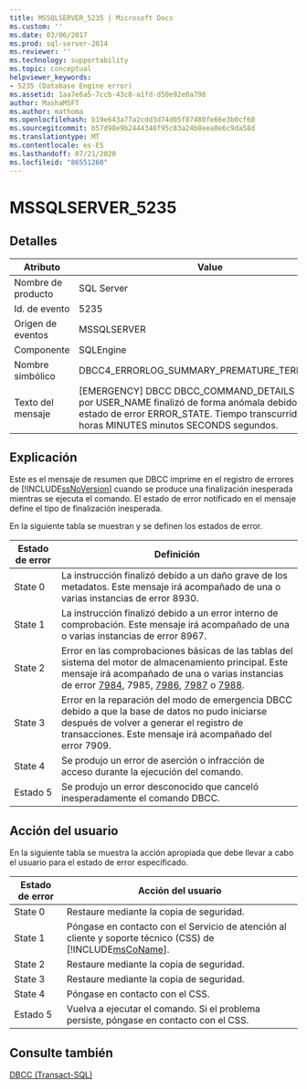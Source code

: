 ```yaml
---
title: MSSQLSERVER_5235 | Microsoft Docs
ms.custom: ''
ms.date: 03/06/2017
ms.prod: sql-server-2014
ms.reviewer: ''
ms.technology: supportability
ms.topic: conceptual
helpviewer_keywords:
- 5235 (Database Engine error)
ms.assetid: 1aa7e6a5-7ccb-43c8-a1fd-d50e92e0a798
author: MashaMSFT
ms.author: mathoma
ms.openlocfilehash: b19e643a77a2cdd3d74d05f87480fe66e3b0cf60
ms.sourcegitcommit: b57d98e9b2444348f95c83a24b8eea0e6c9da58d
ms.translationtype: MT
ms.contentlocale: es-ES
ms.lasthandoff: 07/21/2020
ms.locfileid: "86551260"
---
```

# <a name="mssqlserver_5235"></a>MSSQLSERVER_5235
    
## <a name="details"></a>Detalles  
  
|Atributo|Value|  
|-|-|  
|Nombre de producto|SQL Server|  
|Id. de evento|5235|  
|Origen de eventos|MSSQLSERVER|  
|Componente|SQLEngine|  
|Nombre simbólico|DBCC4_ERRORLOG_SUMMARY_PREMATURE_TERMINATION|  
|Texto del mensaje|[EMERGENCY] DBCC DBCC_COMMAND_DETAILS ejecutado por USER_NAME finalizó de forma anómala debido a un estado de error ERROR_STATE. Tiempo transcurrido: HOURS horas MINUTES minutos SECONDS segundos.|  
  
## <a name="explanation"></a>Explicación  
 Este es el mensaje de resumen que DBCC imprime en el registro de errores de [!INCLUDE[ssNoVersion](../../includes/ssnoversion-md.md)] cuando se produce una finalización inesperada mientras se ejecuta el comando. El estado de error notificado en el mensaje define el tipo de finalización inesperada.  
  
 En la siguiente tabla se muestran y se definen los estados de error.  
  
|Estado de error|Definición|  
|-----------------|----------------|  
|State 0|La instrucción finalizó debido a un daño grave de los metadatos. Este mensaje irá acompañado de una o varias instancias de error 8930.|  
|State 1|La instrucción finalizó debido a un error interno de comprobación. Este mensaje irá acompañado de una o varias instancias de error 8967.|  
|State 2|Error en las comprobaciones básicas de las tablas del sistema del motor de almacenamiento principal. Este mensaje irá acompañado de una o varias instancias de error [7984](mssqlserver-7984-database-engine-error.md), 7985, [7986](mssqlserver-7986-database-engine-error.md), [7987](mssqlserver-7987-database-engine-error.md) o [7988](mssqlserver-7988-database-engine-error.md).|  
|State 3|Error en la reparación del modo de emergencia DBCC debido a que la base de datos no pudo iniciarse después de volver a generar el registro de transacciones. Este mensaje irá acompañado del error 7909.|  
|State 4|Se produjo un error de aserción o infracción de acceso durante la ejecución del comando.|  
|Estado 5|Se produjo un error desconocido que canceló inesperadamente el comando DBCC.|  
  
## <a name="user-action"></a>Acción del usuario  
 En la siguiente tabla se muestra la acción apropiada que debe llevar a cabo el usuario para el estado de error especificado.  
  
|Estado de error|Acción del usuario|  
|-----------------|-----------------|  
|State 0|Restaure mediante la copia de seguridad.|  
|State 1|Póngase en contacto con el Servicio de atención al cliente y soporte técnico (CSS) de [!INCLUDE[msCoName](../../includes/msconame-md.md)].|  
|State 2|Restaure mediante la copia de seguridad.|  
|State 3|Restaure mediante la copia de seguridad.|  
|State 4|Póngase en contacto con el CSS.|  
|Estado 5|Vuelva a ejecutar el comando. Si el problema persiste, póngase en contacto con el CSS.|  
  
## <a name="see-also"></a>Consulte también  
 [DBCC &#40;Transact-SQL&#41;](/sql/t-sql/database-console-commands/dbcc-transact-sql)  
  
  

